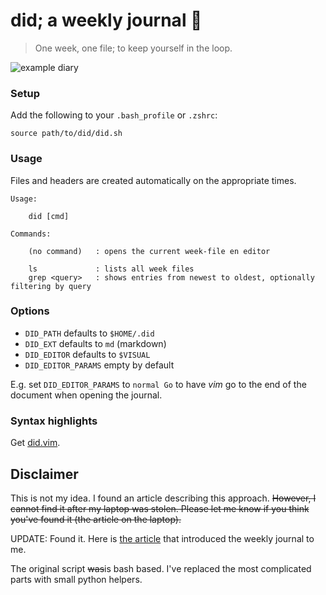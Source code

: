 # did; a weekly journal :book:

> One week, one file; to keep yourself in the loop.

![example diary](https://user-images.githubusercontent.com/247048/66284798-db923580-e8f3-11e9-9010-589b849817db.png)

### Setup

Add the following to your `.bash_profile` or `.zshrc`:

```
source path/to/did/did.sh
```

### Usage

Files and headers are created automatically on the appropriate times.

```
Usage:

    did [cmd]

Commands:

    (no command)   : opens the current week-file en editor

    ls             : lists all week files
    grep <query>   : shows entries from newest to oldest, optionally filtering by query
```

### Options

* `DID_PATH` defaults to `$HOME/.did`
* `DID_EXT` defaults to `md` (markdown)
* `DID_EDITOR` defaults to `$VISUAL`
* `DID_EDITOR_PARAMS` empty by default

E.g. set `DID_EDITOR_PARAMS` to `normal Go` to have *vim* go to the end of the
document when opening the journal.

### Syntax highlights

Get [did.vim](https://github.com/mblarsen/did.vim).

## Disclaimer

This is not my idea. I found an article describing this approach. ~~However, I
cannot find it after my laptop was stolen. Please let me know if you think
you've found it (the article on the laptop).~~

UPDATE: Found it. Here is [the
article](https://marmelab.com/blog/2018/11/08/a-developers-diary.html) that
introduced the weekly journal to me.

The original script ~~was~~is bash based. I've replaced the most complicated
parts with small python helpers.
